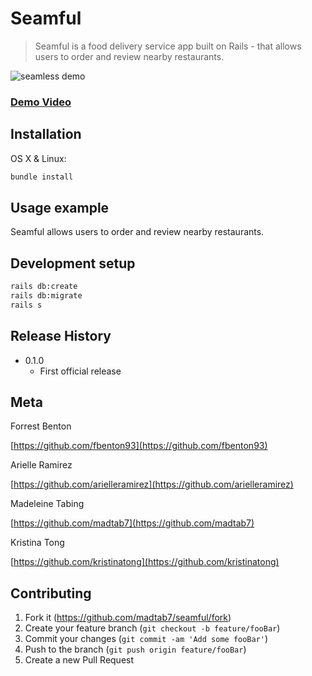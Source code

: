 # Seamful
> Seamful is a food delivery service app built on Rails - that allows users to order and review nearby restaurants. 

![seamless demo](https://github.com/madtab7/seamful/blob/master/public/demos/seamful2.gif)

### [Demo Video](https://vimeo.com/303956554)

## Installation

OS X & Linux:

```sh
bundle install
```

## Usage example

Seamful allows users to order and review nearby restaurants. 

## Development setup

```sh
rails db:create
rails db:migrate
rails s
```

## Release History

* 0.1.0
    * First official release

## Meta

Forrest Benton

[https://github.com/fbenton93](https://github.com/fbenton93)

Arielle Ramirez

[https://github.com/arielleramirez](https://github.com/arielleramirez)

Madeleine Tabing

[https://github.com/madtab7](https://github.com/madtab7)

Kristina Tong

[https://github.com/kristinatong](https://github.com/kristinatong)


## Contributing

1. Fork it (<https://github.com/madtab7/seamful/fork>)
2. Create your feature branch (`git checkout -b feature/fooBar`)
3. Commit your changes (`git commit -am 'Add some fooBar'`)
4. Push to the branch (`git push origin feature/fooBar`)
5. Create a new Pull Request
